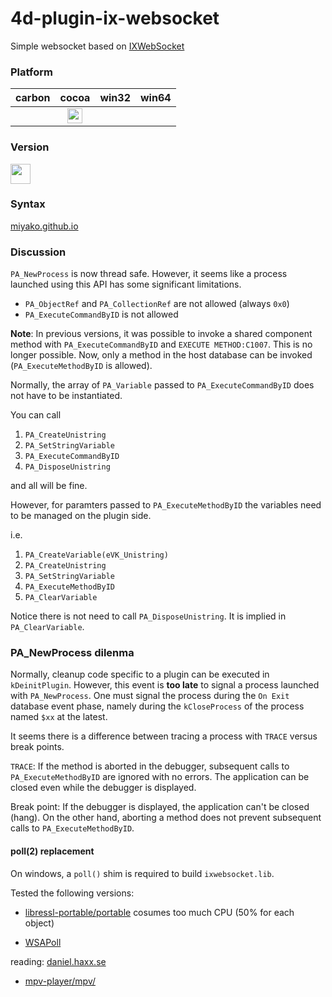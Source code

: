 # 4d-plugin-ix-websocket
Simple websocket based on [IXWebSocket](https://github.com/machinezone/IXWebSocket)

### Platform

| carbon | cocoa | win32 | win64 |
|:------:|:-----:|:---------:|:---------:|
||<img src="https://cloud.githubusercontent.com/assets/1725068/22371562/1b091f0a-e4db-11e6-8458-8653954a7cce.png" width="24" height="24" /> | |

### Version

<img src="https://user-images.githubusercontent.com/1725068/41266195-ddf767b2-6e30-11e8-9d6b-2adf6a9f57a5.png" width="32" height="32" />

### Syntax

[miyako.github.io](https://miyako.github.io/2019/07/11/4d-plugin-ix-websocket.html)

### Discussion

``PA_NewProcess`` is now thread safe. However, it seems like a process launched using this API has some significant limitations.

* ``PA_ObjectRef`` and ``PA_CollectionRef`` are not allowed (always ``0x0``)
* ``PA_ExecuteCommandByID`` is not allowed

**Note**: In previous versions, it was possible to invoke a shared component method with ``PA_ExecuteCommandByID`` and ``EXECUTE METHOD:C1007``. This is no longer possible. Now, only a method in the host database can be invoked (``PA_ExecuteMethodByID`` is allowed).

Normally, the array of ``PA_Variable`` passed to ``PA_ExecuteCommandByID`` does not have to be instantiated. 

You can call 

1. ``PA_CreateUnistring``
1. ``PA_SetStringVariable`` 
1. ``PA_ExecuteCommandByID``
1. ``PA_DisposeUnistring``

and all will be fine.

However, for paramters passed to ``PA_ExecuteMethodByID`` the variables need to be managed on the plugin side.

i.e.

1. ``PA_CreateVariable(eVK_Unistring)``
1. ``PA_CreateUnistring``
1. ``PA_SetStringVariable`` 
1. ``PA_ExecuteMethodByID``
1. ``PA_ClearVariable``

Notice there is not need to call ``PA_DisposeUnistring``. It is implied in ``PA_ClearVariable``.

### PA_NewProcess dilenma

Normally, cleanup code specific to a plugin can be executed in ``kDeinitPlugin``. However, this event is **too late** to signal a process launched with ``PA_NewProcess``. One must signal the process during the ``On Exit`` database event phase, namely during the ``kCloseProcess`` of the process named ``$xx`` at the latest.

It seems there is a difference between tracing a process with ``TRACE`` versus break points. 

``TRACE``: If the method is aborted in the debugger, subsequent calls to ``PA_ExecuteMethodByID`` are ignored with no errors. The application can be closed even while the debugger is displayed. 

Break point: If the debugger is displayed, the application can't be closed (hang). On the other hand, aborting a method does not prevent subsequent calls to ``PA_ExecuteMethodByID``.

#### poll(2) replacement

On windows, a ``poll()`` shim is required to build ``ixwebsocket.lib``.

Tested the following versions:

* [libressl-portable/portable](https://github.com/libressl-portable/portable/blob/master/apps/openssl/compat/poll_win.c) cosumes too much CPU (50% for each object)

* [WSAPoll](https://docs.microsoft.com/en-us/windows/win32/api/winsock2/nf-winsock2-wsapoll)

reading: [daniel.haxx.se](https://daniel.haxx.se/blog/2012/10/10/wsapoll-is-broken/)

* [mpv-player/mpv/](https://github.com/mpv-player/mpv/blob/master/osdep/polldev.c)
